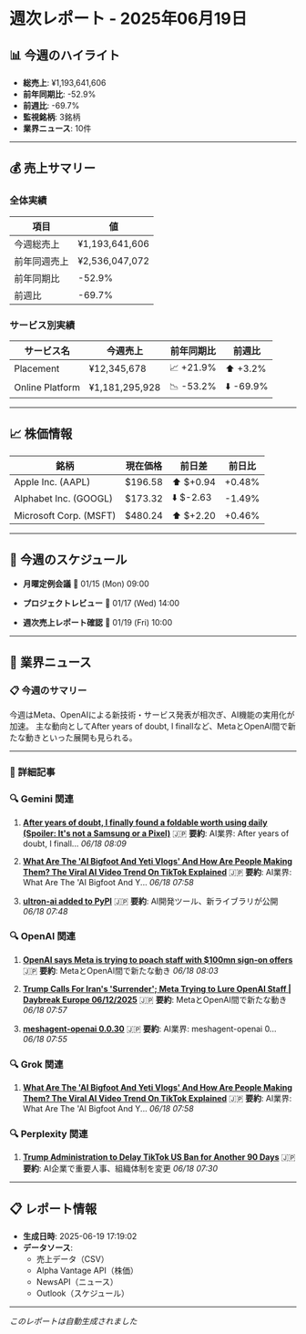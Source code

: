 # 週次レポート - 2025年06月19日

## 📊 今週のハイライト

- **総売上**: ¥1,193,641,606
- **前年同期比**: -52.9%
- **前週比**: -69.7%
- **監視銘柄**: 3銘柄
- **業界ニュース**: 10件

---

## 💰 売上サマリー

### 全体実績
| 項目 | 値 |
|------|------|
| 今週総売上 | ¥1,193,641,606 |
| 前年同週売上 | ¥2,536,047,072 |
| 前年同期比 | -52.9% |
| 前週比 | -69.7% |

### サービス別実績
| サービス名 | 今週売上 | 前年同期比 | 前週比 |
|------------|----------|------------|--------|
| Placement | ¥12,345,678 | 📈 +21.9% | ⬆️ +3.2% |
| Online Platform | ¥1,181,295,928 | 📉 -53.2% | ⬇️ -69.9% |

---

## 📈 株価情報

| 銘柄 | 現在価格 | 前日差 | 前日比 |
|------|----------|--------|--------|
| Apple Inc. (AAPL) | $196.58 | ⬆️ $+0.94 | +0.48% |
| Alphabet Inc. (GOOGL) | $173.32 | ⬇️ $-2.63 | -1.49% |
| Microsoft Corp. (MSFT) | $480.24 | ⬆️ $+2.20 | +0.46% |

---

## 📅 今週のスケジュール

- **月曜定例会議**
  📅 01/15 (Mon) 09:00

- **プロジェクトレビュー**
  📅 01/17 (Wed) 14:00

- **週次売上レポート確認**
  📅 01/19 (Fri) 10:00



---

## 📰 業界ニュース

### 📋 今週のサマリー

今週はMeta、OpenAIによる新技術・サービス発表が相次ぎ、AI機能の実用化が加速。 主な動向としてAfter years of doubt, I finallなど、MetaとOpenAI間で新たな動きといった展開も見られる。

---

### 📄 詳細記事


### 🔍 Gemini 関連

1. **[After years of doubt, I finally found a foldable worth using daily (Spoiler: It's not a Samsung or a Pixel)](https://www.phonearena.com/news/After-years-of-doubt-I-finally-found-a-foldable-worth-using-daily-Spoiler-Its-not-a-Samsung-or-a-Pixel_id171424)**
   🇯🇵 **要約**: AI業界: After years of doubt, I finall...
   *06/18 08:09*

2. **[What Are The 'AI Bigfoot And Yeti Vlogs' And How Are People Making Them? The Viral AI Video Trend On TikTok Explained](https://trending.knowyourmeme.com/editorials/guides/what-are-the-ai-bigfoot-and-yeti-vlogs-and-how-are-people-making-them-the-viral-ai-video-trend-on-tiktok-explained)**
   🇯🇵 **要約**: AI業界: What Are The 'AI Bigfoot And Y...
   *06/18 07:58*

3. **[ultron-ai added to PyPI](https://pypi.org/project/ultron-ai/)**
   🇯🇵 **要約**: AI開発ツール、新ライブラリが公開
   *06/18 07:48*


### 🔍 OpenAI 関連

1. **[OpenAI says Meta is trying to poach staff with $100mn sign-on offers](https://biztoc.com/x/b6ce99553aa6aa80)**
   🇯🇵 **要約**: MetaとOpenAI間で新たな動き
   *06/18 08:03*

2. **[Trump Calls For Iran's 'Surrender'; Meta Trying to Lure OpenAI Staff | Daybreak Europe 06/12/2025](https://biztoc.com/x/fa7537570b52173a)**
   🇯🇵 **要約**: MetaとOpenAI間で新たな動き
   *06/18 07:57*

3. **[meshagent-openai 0.0.30](https://pypi.org/project/meshagent-openai/0.0.30/)**
   🇯🇵 **要約**: AI業界: meshagent-openai 0...
   *06/18 07:55*


### 🔍 Grok 関連

1. **[What Are The 'AI Bigfoot And Yeti Vlogs' And How Are People Making Them? The Viral AI Video Trend On TikTok Explained](https://trending.knowyourmeme.com/editorials/guides/what-are-the-ai-bigfoot-and-yeti-vlogs-and-how-are-people-making-them-the-viral-ai-video-trend-on-tiktok-explained)**
   🇯🇵 **要約**: AI業界: What Are The 'AI Bigfoot And Y...
   *06/18 07:58*


### 🔍 Perplexity 関連

1. **[Trump Administration to Delay TikTok US Ban for Another 90 Days](https://www.thurrott.com/cloud/social/322259/trump-administration-to-delay-tiktok-us-ban-for-another-90-days)**
   🇯🇵 **要約**: AI企業で重要人事、組織体制を変更
   *06/18 07:30*



---

## 📋 レポート情報

- **生成日時**: 2025-06-19 17:19:02
- **データソース**: 
  - 売上データ（CSV）
  - Alpha Vantage API（株価）
  - NewsAPI（ニュース）
  - Outlook（スケジュール）

---

*このレポートは自動生成されました*
